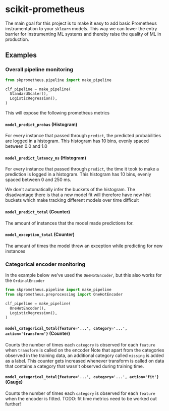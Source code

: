 # scikit-prometheus

The main goal for this project is to make it easy to add basic Prometheus instrumentation to your `sklearn` models. 
This way we can lower the entry barrier for instrumenting ML systems and thereby raise the quality of ML in production.





## Examples


### Overall pipeline monitoring
```python
from skprometheus.pipeline import make_pipeline

clf_pipeline = make_pipeline(
  StandardScaler(),
  LogisticRegression(),
)
```

This will expose the following prometheus metrics

#### `model_predict_probas` (Histogram) 
For every instance that passed through `predict`, the predicted probabilities are logged in a histogram. This histogram has 10 bins, evenly spaced between 0.0 and 1.0 

#### `model_predict_latency_ms` (Histogram)
For every instance that passed through `predict`, the time it took to make a prediction is logged in a histogram. This histogram has 10 bins, evenly spaced between 0 and 250 ms. 

We don't automatically infer the buckets of the histogram. The disadvantage there is that a new model fit will therefore have new hist buckets which make tracking different models over time difficult

#### `model_predict_total` (Counter)
The amount of instances that the model made predictions for.

#### `model_exception_total` (Counter)
The amount of times the model threw an exception while predicting for new instances

### Categorical encoder monitoring
In the example below we've used the `OneHotEncoder`, but this also works for the `OrdinalEncoder`

```python
from skprometheus.pipeline import make_pipeline
from skprometheus.preprocessing import OneHotEncoder

clf_pipeline = make_pipeline(
  OneHotEncoder(),
  LogisticRegression(),
)
```

#### `model_categorical_total{feature='...', category='...', action='transform'}` (Counter) 
Counts the number of times each `category` is observed for each `feature` when `transform` is called on the encoder
Note that apart from the categories observed in the training data, an additional category called `missing` is added as a label. This counter gets increased
whenever transform is called on data that contains a category that wasn't observed during training time.

#### `model_categorical_total{feature='...', category='...', action='fit'}` (Gauge) 
Counts the number of times each `category` is observed for each `feature` when the encoder is fitted. TODO: fit time metrics need to be worked out further!







